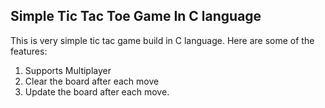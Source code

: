 ## Simple Tic Tac Toe Game In C language

This is very simple tic tac game build in C language. Here are some of the features:
1. Supports Multiplayer
2. Clear the board after each move
3. Update the board after each move.
